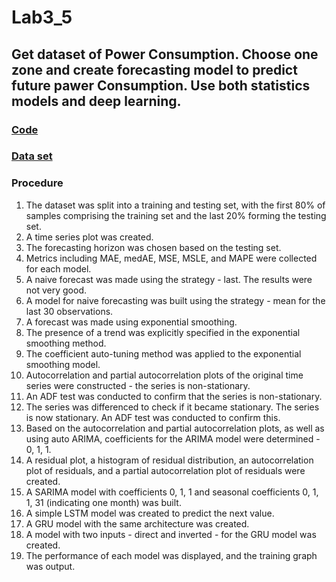 # Lab3_5
## Get dataset of Power Consumption. Choose one zone and create forecasting model to predict future pawer Consumption. Use both statistics models and deep learning.

### [**Code**](/Lab3_5/lab3_5.ipynb)

### [**Data set**](https://www.kaggle.com/datasets/fedesoriano/electric-power-consumption/data)

### Procedure 

1. The dataset was split into a training and testing set, with the first 80% of samples comprising the training set and the last 20% forming the testing set.
2. A time series plot was created.
3. The forecasting horizon was chosen based on the testing set.
4. Metrics including MAE, medAE, MSE, MSLE, and MAPE were collected for each model.
5. A naive forecast was made using the strategy - last. The results were not very good.
6. A model for naive forecasting was built using the strategy - mean for the last 30 observations.
7. A forecast was made using exponential smoothing.
8. The presence of a trend was explicitly specified in the exponential smoothing method.
9. The coefficient auto-tuning method was applied to the exponential smoothing model.
10. Autocorrelation and partial autocorrelation plots of the original time series were constructed - the series is non-stationary.
11. An ADF test was conducted to confirm that the series is non-stationary.
12. The series was differenced to check if it became stationary. The series is now stationary. An ADF test was conducted to confirm this.
13. Based on the autocorrelation and partial autocorrelation plots, as well as using auto ARIMA, coefficients for the ARIMA model were determined - 0, 1, 1.
14. A residual plot, a histogram of residual distribution, an autocorrelation plot of residuals, and a partial autocorrelation plot of residuals were created.
15. A SARIMA model with coefficients 0, 1, 1 and seasonal coefficients 0, 1, 1, 31 (indicating one month) was built.
16. A simple LSTM model was created to predict the next value.
17. A GRU model with the same architecture was created.
18. A model with two inputs - direct and inverted - for the GRU model was created.
19. The performance of each model was displayed, and the training graph was output.